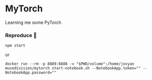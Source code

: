 # MyTorch

Learning me some PyTorch


### Reproduce 🐳

`npm start`
 
 or

`docker run --rm -p 8889:8888 -v "$PWD/volume":/home/jovyan musedivision/mytorch start-notebook.sh --NotebookApp.token="" --NotebookApp.password=""`